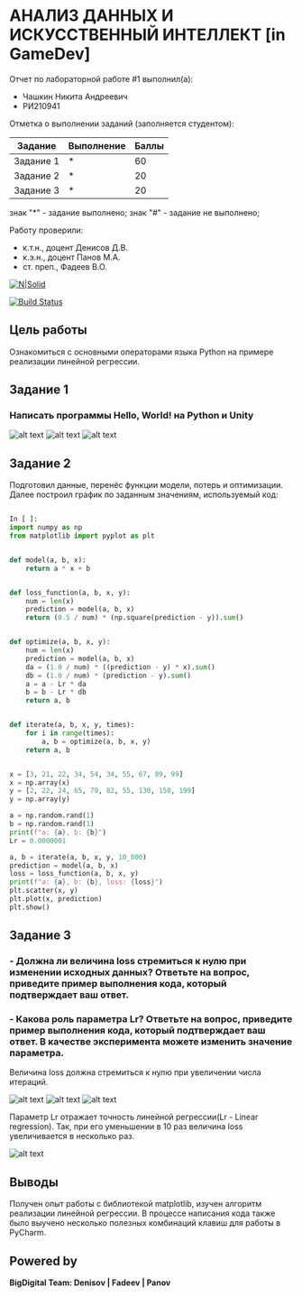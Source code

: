 # АНАЛИЗ ДАННЫХ И ИСКУССТВЕННЫЙ ИНТЕЛЛЕКТ [in GameDev]
Отчет по лабораторной работе #1 выполнил(а):
- Чашкин Никита Андреевич
- РИ210941

Отметка о выполнении заданий (заполняется студентом):

| Задание | Выполнение | Баллы |
| ------ | ------ | ------ |
| Задание 1 | * | 60 |
| Задание 2 | * | 20 |
| Задание 3 | * | 20 |

знак "*" - задание выполнено; знак "#" - задание не выполнено;

Работу проверили:
- к.т.н., доцент Денисов Д.В.
- к.э.н., доцент Панов М.А.
- ст. преп., Фадеев В.О.

[![N|Solid](https://cldup.com/dTxpPi9lDf.thumb.png)](https://nodesource.com/products/nsolid)

[![Build Status](https://travis-ci.org/joemccann/dillinger.svg?branch=master)](https://travis-ci.org/joemccann/dillinger)

## Цель работы
Ознакомиться с основными операторами языка Python на примере реализации линейной регрессии.

## Задание 1
### Написать программы Hello, World! на Python и Unity
![alt text](https://github.com/codEnjoyer/DA-in-GameDev-lab1/blob/main/Screenshots/SayHelloProgram.png?raw=true)
![alt text](https://github.com/codEnjoyer/DA-in-GameDev-lab1/blob/main/Screenshots/SayHelloOnGDrive.png?raw=true)
![alt text](https://github.com/codEnjoyer/DA-in-GameDev-lab1/blob/main/Screenshots/HelloWorldInUnity.png?raw=true)


## Задание 2
Подготовил данные, перенёс функции модели, потерь и оптимизации. Далее построил график по заданным значениям, используемый код: 

```py

In [ ]:
import numpy as np
from matplotlib import pyplot as plt


def model(a, b, x):
    return a * x + b


def loss_function(a, b, x, y):
    num = len(x)
    prediction = model(a, b, x)
    return (0.5 / num) * (np.square(prediction - y)).sum()


def optimize(a, b, x, y):
    num = len(x)
    prediction = model(a, b, x)
    da = (1.0 / num) * ((prediction - y) * x).sum()
    db = (1.0 / num) * (prediction - y).sum()
    a = a - Lr * da
    b = b - Lr * db
    return a, b


def iterate(a, b, x, y, times):
    for i in range(times):
        a, b = optimize(a, b, x, y)
    return a, b


x = [3, 21, 22, 34, 54, 34, 55, 67, 89, 99]
x = np.array(x)
y = [2, 22, 24, 65, 79, 82, 55, 130, 150, 199]
y = np.array(y)

a = np.random.rand(1)
b = np.random.rand(1)
print(f"a: {a}, b: {b}")
Lr = 0.0000001

a, b = iterate(a, b, x, y, 10_000)
prediction = model(a, b, x)
loss = loss_function(a, b, x, y)
print(f"a: {a}, b: {b}, loss: {loss}")
plt.scatter(x, y)
plt.plot(x, prediction)
plt.show()

```

## Задание 3
### - Должна ли величина loss стремиться к нулю при изменении исходных данных? Ответьте на вопрос, приведите пример выполнения кода, который подтверждает ваш ответ.
### - Какова роль параметра Lr? Ответьте на вопрос, приведите пример выполнения кода, который подтверждает ваш ответ. В качестве эксперимента можете изменить значение параметра.
Величина loss должна стремиться к нулю при увеличении числа итераций.

![alt text](https://github.com/codEnjoyer/DA-in-GameDev-lab1/blob/main/Screenshots/Linear_regression_5_iterations.png?raw=true)
![alt text](https://github.com/codEnjoyer/DA-in-GameDev-lab1/blob/main/Screenshots/Linear_regression_500_iterations.png?raw=true)
![alt text](https://github.com/codEnjoyer/DA-in-GameDev-lab1/blob/main/Screenshots/Linear_regression_10000_iterations.png?raw=true)

Параметр Lr отражает точность линейной регрессии(Lr - Linear regression). Так, при его уменьшении в 10 раз величина loss увеличивается в несколько раз.

![alt text](https://github.com/codEnjoyer/DA-in-GameDev-lab1/blob/main/Screenshots/Linear_regression_low_Lr.png?raw=true)

## Выводы
Получен опыт работы с библиотекой matplotlib, изучен алгоритм реализации линейной регрессии. В процессе написания кода также было выучено несколько полезных комбинаций клавиш для работы в PyCharm.

## Powered by

**BigDigital Team: Denisov | Fadeev | Panov**
